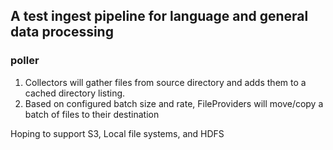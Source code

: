 ## A test ingest pipeline for language and general data processing
### poller
1. Collectors will gather files from source directory and adds them to a cached directory listing.
2. Based on configured batch size and rate, FileProviders will move/copy a batch of files to their destination

Hoping to support S3, Local file systems, and HDFS
